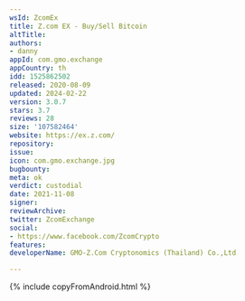 ```yaml
---
wsId: ZcomEx
title: Z.com EX - Buy/Sell Bitcoin
altTitle: 
authors:
- danny
appId: com.gmo.exchange
appCountry: th
idd: 1525862502
released: 2020-08-09
updated: 2024-02-22
version: 3.0.7
stars: 3.7
reviews: 28
size: '107582464'
website: https://ex.z.com/
repository: 
issue: 
icon: com.gmo.exchange.jpg
bugbounty: 
meta: ok
verdict: custodial
date: 2021-11-08
signer: 
reviewArchive: 
twitter: ZcomExchange
social:
- https://www.facebook.com/ZcomCrypto
features: 
developerName: GMO-Z.Com Cryptonomics (Thailand) Co.,Ltd

---
```


{% include copyFromAndroid.html %}
